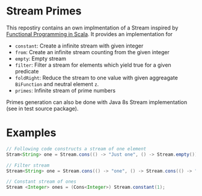 # Stream Primes

This repostiry contains an own implmentation of a Stream inspired by [Functional Programming in Scala](https://www.manning.com/books/functional-programming-in-scala).
It provides an implementation for
- `constant`: Create a infinite stream with given integer
- `from`: Create an infinite stream counting from the given integer
- `empty`: Empty stream
- `filter`: Filter a stream for elements which yield true for a given predicate
- `foldRight`: Reduce the stream to one value with given aggreagate `BiFunction` and neutral element `z`.
- `primes`: Infinite stream of prime numbers

Primes generation can also be done with Java 8s Stream implementation (see in test source package).

# Examples
```Java
// Following code constructs a stream of one element
Stram<String> one = Stream.cons(() -> "Just one", () -> Stream.empty());

// Filter stream
Stream<String> one = Stream.cons(() -> "one", () -> Stream.cons(() -> "second", () -> Stream.empty())).filter("one"::equals); // Stream with one element

// Constant stream of ones
Stream <Integer> ones = (Cons<Integer>) Stream.constant(1);
```
